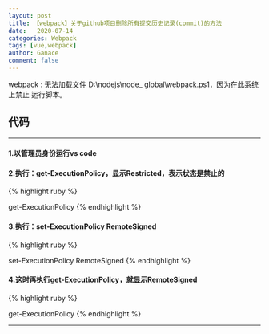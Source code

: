 ```yaml
---
layout: post
title: 【webpack】关于github项目删除所有提交历史记录(commit)的方法
date:   2020-07-14
categories: Webpack
tags: [vue,webpack]
author: Ganace
comment: false
---
```


webpack : 无法加载文件 D:\nodejs\node_
global\webpack.ps1，因为在此系统上禁止
运行脚本。


## 代码

---

####  1.以管理员身份运行vs code

####  2.执行：get-ExecutionPolicy，显示Restricted，表示状态是禁止的
{% highlight ruby %}

get-ExecutionPolicy
{% endhighlight %}

####  3.执行：set-ExecutionPolicy RemoteSigned
{% highlight ruby %}

set-ExecutionPolicy RemoteSigned
{% endhighlight %}

####  4.这时再执行get-ExecutionPolicy，就显示RemoteSigned
{% highlight ruby %}

get-ExecutionPolicy
{% endhighlight %}

---

